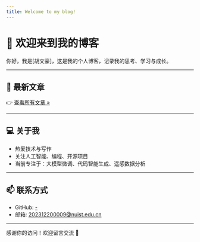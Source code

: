```yaml
---
title: Welcome to my blog!
---
```

# 👋 欢迎来到我的博客

你好，我是[胡文豪]，这是我的个人博客，记录我的思考、学习与成长。

---

## 📝 最新文章


👉 [查看所有文章 »](./posts/)

---

## 💻 关于我

- 热爱技术与写作
- 关注人工智能、编程、开源项目
- 当前专注于：大模型微调、代码智能生成、遥感数据分析

---

## 📫 联系方式

- GitHub: [-](https://github.com/jio-H)
- 邮箱: 202312200009@nuist.edu.cn

---

感谢你的访问！欢迎留言交流 🙌
